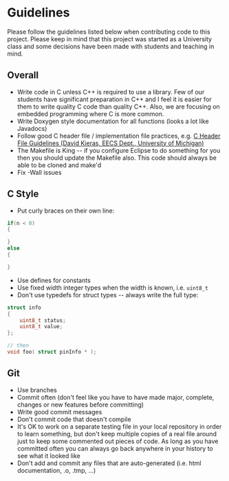 # Guidelines #

Please follow the guidelines listed below when contributing code to this project.  Please keep in mind that this project was started as a University class and some decisions have been made with students and teaching in mind.


## Overall ##

* Write code in C unless C++ is required to use a library.  Few of our students have significant preparation in C++ and I feel it is easier for them to write quality C code than quality C++.  Also, we are focusing on embedded programming where C is more common.
* Write Doxygen style documentation for all functions (looks a lot like Javadocs)
* Follow good C header file / implementation file practices, e.g. [C Header File Guidelines (David Kieras, EECS Dept., University of Michigan)](http://www.umich.edu/~eecs381/handouts/CHeaderFileGuidelines.pdf)
* The Makefile is King -- if you configure Eclipse to do something for you then you should update the Makefile also.  This code should always be able to be cloned and make'd
* Fix -Wall issues

## C Style ##

* Put curly braces on their own line:

```C
if(n < 0)
{

}
else
{

}
```

* Use defines for constants
* Use fixed width integer types when the width is known, i.e. ``uint8_t``
* Don't use typedefs for struct types -- always write the full type:

```C
struct info
{
    uint8_t status;
    uint8_t value;
};

// then
void foo( struct pinInfo * );
```

## Git ##

* Use branches
* Commit often (don't feel like you have to have made major, complete, changes or new features before committing)
* Write good commit messages
* Don't commit code that doesn't compile
* It's OK to work on a separate testing file in your local repository in order to learn something, but don't keep multiple copies of a real file around just to keep some commented out pieces of code.  As long as you have committed often you can always go back anywhere in your history to see what it looked like
* Don't add and commit any files that are auto-generated (i.e. html documentation, .o, .tmp, ...)